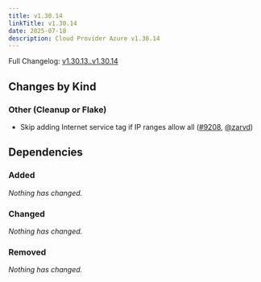 ```yaml
---
title: v1.30.14
linkTitle: v1.30.14
date: 2025-07-18
description: Cloud Provider Azure v1.30.14
---
```

Full Changelog: [v1.30.13..v1.30.14](https://github.com/kubernetes-sigs/cloud-provider-azure/compare/v1.30.13...v1.30.14)

## Changes by Kind

### Other (Cleanup or Flake)

- Skip adding Internet service tag if IP ranges allow all ([#9208](https://github.com/kubernetes-sigs/cloud-provider-azure/pull/9208), [@zarvd](https://github.com/zarvd))

## Dependencies

### Added
_Nothing has changed._

### Changed
_Nothing has changed._

### Removed
_Nothing has changed._
